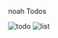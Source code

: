 noah Todos

![todo](https://user-images.githubusercontent.com/111983655/189150280-d4b68c11-9574-4ee2-b96a-00fc3ef3a818.JPG)
![list](https://user-images.githubusercontent.com/111983655/189150348-418ca2bd-35dc-4196-8268-4492e5dc5f3e.JPG)
